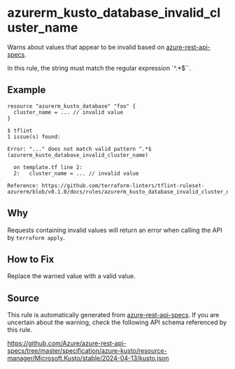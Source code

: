 <!--- This file generated by `tools/apispec-rule-gen/main.go`. DO NOT EDIT --->

# azurerm_kusto_database_invalid_cluster_name

Warns about values that appear to be invalid based on [azure-rest-api-specs](https://github.com/Azure/azure-rest-api-specs).

In this rule, the string must match the regular expression `^.*$``.

## Example

```hcl
resource "azurerm_kusto_database" "foo" {
  cluster_name = ... // invalid value
}
```

```
$ tflint
1 issue(s) found:

Error: "..." does not match valid pattern ^.*$ (azurerm_kusto_database_invalid_cluster_name)

  on template.tf line 2:
  2:   cluster_name = ... // invalid value

Reference: https://github.com/terraform-linters/tflint-ruleset-azurerm/blob/v0.1.0/docs/rules/azurerm_kusto_database_invalid_cluster_name.md

```

## Why

Requests containing invalid values will return an error when calling the API by `terraform apply`.

## How to Fix

Replace the warned value with a valid value.

## Source

This rule is automatically generated from [azure-rest-api-specs](https://github.com/Azure/azure-rest-api-specs). If you are uncertain about the warning, check the following API schema referenced by this rule.

https://github.com/Azure/azure-rest-api-specs/tree/master/specification/azure-kusto/resource-manager/Microsoft.Kusto/stable/2024-04-13/kusto.json
